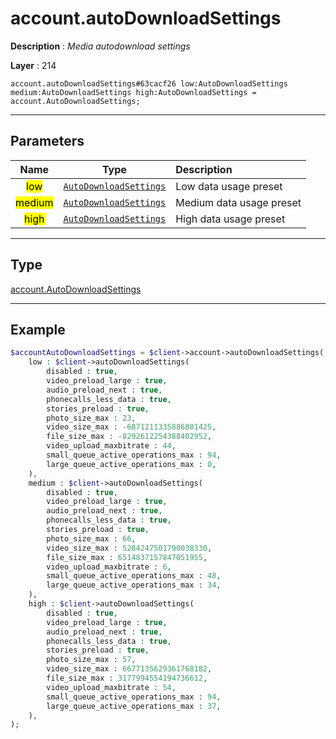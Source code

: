 # account.autoDownloadSettings

**Description** : *Media autodownload settings*

**Layer** : 214

```tl
account.autoDownloadSettings#63cacf26 low:AutoDownloadSettings medium:AutoDownloadSettings high:AutoDownloadSettings = account.AutoDownloadSettings;
```

---

## Parameters

| Name | Type | Description |
| :---: | :---: | :--- |
| <mark>low</mark> | [`AutoDownloadSettings`](type/AutoDownloadSettings) | Low data usage preset |
| <mark>medium</mark> | [`AutoDownloadSettings`](type/AutoDownloadSettings) | Medium data usage preset |
| <mark>high</mark> | [`AutoDownloadSettings`](type/AutoDownloadSettings) | High data usage preset |

---

## Type

[account.AutoDownloadSettings](type/account.AutoDownloadSettings)

---

## Example

```php
$accountAutoDownloadSettings = $client->account->autoDownloadSettings(
	low : $client->autoDownloadSettings(
		disabled : true,
		video_preload_large : true,
		audio_preload_next : true,
		phonecalls_less_data : true,
		stories_preload : true,
		photo_size_max : 23,
		video_size_max : -6871211335886801425,
		file_size_max : -8292612254388402952,
		video_upload_maxbitrate : 44,
		small_queue_active_operations_max : 94,
		large_queue_active_operations_max : 0,
	),
	medium : $client->autoDownloadSettings(
		disabled : true,
		video_preload_large : true,
		audio_preload_next : true,
		phonecalls_less_data : true,
		stories_preload : true,
		photo_size_max : 66,
		video_size_max : 5284247501790038330,
		file_size_max : 6514837157847051955,
		video_upload_maxbitrate : 6,
		small_queue_active_operations_max : 48,
		large_queue_active_operations_max : 34,
	),
	high : $client->autoDownloadSettings(
		disabled : true,
		video_preload_large : true,
		audio_preload_next : true,
		phonecalls_less_data : true,
		stories_preload : true,
		photo_size_max : 57,
		video_size_max : 6677135629361768182,
		file_size_max : 3177994554194736612,
		video_upload_maxbitrate : 54,
		small_queue_active_operations_max : 94,
		large_queue_active_operations_max : 37,
	),
);
```